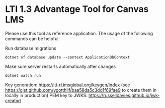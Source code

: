 # LTI 1.3 Advantage Tool for Canvas LMS

Please use this tool as reference application. The usage of the following commands can be helpful:

Run database migrations

```
dotnet ef database update --context ApplicationDbContext
```

Make sure server restarts automatically after changes

```
dotnet watch run
```

Key generation: https://lti-ri.imsglobal.org/keygen/index (see https://gist.github.com/ygotthilf/baa58da5c3dd1f69fae9 to create them in locally in production)
PEM key to JWKS: https://russelldavies.github.io/jwk-creator/

